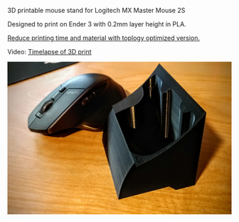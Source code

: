 3D printable mouse stand for Logitech MX Master Mouse 2S

Designed to print on Ender 3 with 0.2mm layer height in PLA.

[Reduce printing time and material with toplogy optimized version.](https://github.com/Burhan-Q/3D_Prints/tree/master/Gadgets/MX_Master_mouse_stand/toplogy_optimized)

Video: [Timelapse of 3D print](https://www.youtube.com/watch?v=xgeUZ0BmrPc)

![alt text](https://github.com/Burhan-Q/3D_Prints/blob/master/Gadgets/MX_Master_mouse_stand/images/mouse_next_to_stand.jpg "MX Master Mouse 2S stand")

